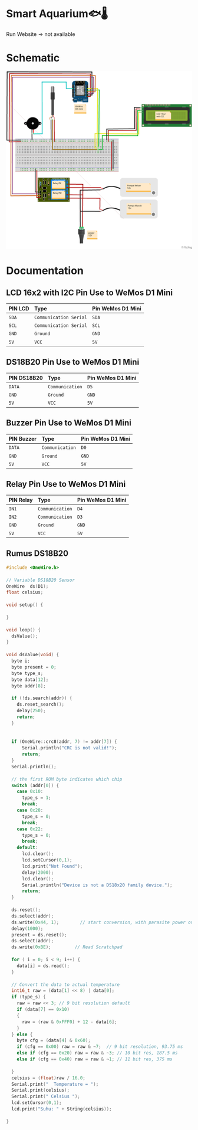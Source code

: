 # Smart Aquarium🐟🌡️
Run Website -> not available

# Schematic
![Wiring](https://github.com/NugrohoESBB/SmartSystemIoT/blob/main/Smart_Aquarium/schematic_aquarium.png)

# Documentation

## LCD 16x2 with I2C Pin Use to WeMos D1 Mini

| PIN LCD | Type     | Pin WeMos D1 Mini| 
| :-------- | :------- |  :------- |
| `SDA` | `Communication Serial` |`SDA` |
| `SCL` | `Communication Serial` |`SCL`|
| `GND` | `Ground` |`GND`|
| `5V` | `VCC` | `5V`|

## DS18B20 Pin Use to WeMos D1 Mini

| PIN DS18B20 | Type     | Pin WeMos D1 Mini| 
| :-------- | :------- |  :------- |
| `DATA` | `Communication` |`D5` |
| `GND` | `Ground` |`GND`|
| `5V` | `VCC` | `5V`|

## Buzzer Pin Use to WeMos D1 Mini

| PIN Buzzer | Type     | Pin WeMos D1 Mini| 
| :-------- | :------- |  :------- |
| `DATA` | `Communication` |`D0` |
| `GND` | `Ground` |`GND`|
| `5V` | `VCC` | `5V`|

## Relay Pin Use to WeMos D1 Mini

| PIN Relay | Type     | Pin WeMos D1 Mini| 
| :-------- | :------- |  :------- |
| `IN1` | `Communication` |`D4` |
| `IN2` | `Communication` |`D3`|
| `GND` | `Ground` |`GND`|
| `5V` | `VCC` | `5V`|

## Rumus DS18B20
```c++
#include <OneWire.h>

// Variable DS18B20 Sensor
OneWire  ds(D1);
float celsius;

void setup() {
  
}

void loop() {
  dsValue();
}

void dsValue(void) {
  byte i;
  byte present = 0;
  byte type_s;
  byte data[12];
  byte addr[8];
  
  if (!ds.search(addr)) {
    ds.reset_search();
    delay(250);
    return;
  }
  

  if (OneWire::crc8(addr, 7) != addr[7]) {
      Serial.println("CRC is not valid!");
      return;
  }
  Serial.println();
 
  // the first ROM byte indicates which chip
  switch (addr[0]) {
    case 0x10:
      type_s = 1;
      break;
    case 0x28:
      type_s = 0;
      break;
    case 0x22:
      type_s = 0;
      break;
    default:
      lcd.clear();
      lcd.setCursor(0,1);
      lcd.print("Not Found");
      delay(2000);
      lcd.clear();
      Serial.println("Device is not a DS18x20 family device.");
      return;
  } 

  ds.reset();
  ds.select(addr);
  ds.write(0x44, 1);        // start conversion, with parasite power on at the end  
  delay(1000);
  present = ds.reset();
  ds.select(addr);    
  ds.write(0xBE);         // Read Scratchpad

  for ( i = 0; i < 9; i++) {
    data[i] = ds.read();
  }

  // Convert the data to actual temperature
  int16_t raw = (data[1] << 8) | data[0];
  if (type_s) {
    raw = raw << 3; // 9 bit resolution default
    if (data[7] == 0x10) 
    {
      raw = (raw & 0xFFF0) + 12 - data[6];
    }
  } else {
    byte cfg = (data[4] & 0x60);
    if (cfg == 0x00) raw = raw & ~7;  // 9 bit resolution, 93.75 ms
    else if (cfg == 0x20) raw = raw & ~3; // 10 bit res, 187.5 ms
    else if (cfg == 0x40) raw = raw & ~1; // 11 bit res, 375 ms
    
  }
  celsius = (float)raw / 16.0;
  Serial.print("  Temperature = ");
  Serial.print(celsius);
  Serial.print(" Celsius ");
  lcd.setCursor(0,1);
  lcd.print("Suhu: " + String(celsius));
  
}

```
